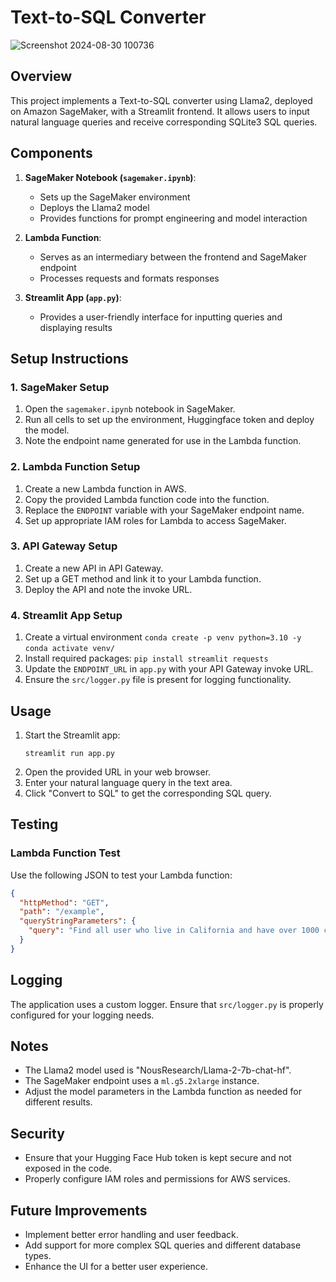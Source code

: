 # Text-to-SQL Converter

![Screenshot 2024-08-30 100736](https://github.com/user-attachments/assets/c04893ce-c91c-4ad9-a800-43699208de4c)



## Overview
This project implements a Text-to-SQL converter using Llama2, deployed on Amazon SageMaker, with a Streamlit frontend. It allows users to input natural language queries and receive corresponding SQLite3 SQL queries.

## Components

1. **SageMaker Notebook (`sagemaker.ipynb`)**: 
   - Sets up the SageMaker environment
   - Deploys the Llama2 model
   - Provides functions for prompt engineering and model interaction

2. **Lambda Function**:
   - Serves as an intermediary between the frontend and SageMaker endpoint
   - Processes requests and formats responses

3. **Streamlit App (`app.py`)**:
   - Provides a user-friendly interface for inputting queries and displaying results

## Setup Instructions

### 1. SageMaker Setup
1. Open the `sagemaker.ipynb` notebook in SageMaker.
2. Run all cells to set up the environment, Huggingface token and deploy the model.
3. Note the endpoint name generated for use in the Lambda function.

### 2. Lambda Function Setup
1. Create a new Lambda function in AWS.
2. Copy the provided Lambda function code into the function.
3. Replace the `ENDPOINT` variable with your SageMaker endpoint name.
4. Set up appropriate IAM roles for Lambda to access SageMaker.

### 3. API Gateway Setup
1. Create a new API in API Gateway.
2. Set up a GET method and link it to your Lambda function.
3. Deploy the API and note the invoke URL.

### 4. Streamlit App Setup
1. Create a virtual environment `conda create -p venv python=3.10 -y`
                                `conda activate venv/` 
2. Install required packages: `pip install streamlit requests`
3. Update the `ENDPOINT_URL` in `app.py` with your API Gateway invoke URL.
4. Ensure the `src/logger.py` file is present for logging functionality.

## Usage

1. Start the Streamlit app:
   ```
   streamlit run app.py
   ```
2. Open the provided URL in your web browser.
3. Enter your natural language query in the text area.
4. Click "Convert to SQL" to get the corresponding SQL query.

## Testing

### Lambda Function Test
Use the following JSON to test your Lambda function:

```json
{
  "httpMethod": "GET",
  "path": "/example",
  "queryStringParameters": {
    "query": "Find all user who live in California and have over 1000 credits"
  }
}
```

## Logging

The application uses a custom logger. Ensure that `src/logger.py` is properly configured for your logging needs.

## Notes

- The Llama2 model used is "NousResearch/Llama-2-7b-chat-hf".
- The SageMaker endpoint uses a `ml.g5.2xlarge` instance.
- Adjust the model parameters in the Lambda function as needed for different results.

## Security

- Ensure that your Hugging Face Hub token is kept secure and not exposed in the code.
- Properly configure IAM roles and permissions for AWS services.

## Future Improvements

- Implement better error handling and user feedback.
- Add support for more complex SQL queries and different database types.
- Enhance the UI for a better user experience.